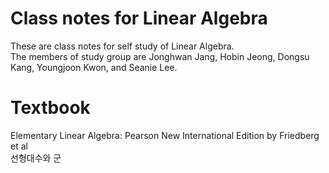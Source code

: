 # Class notes for Linear Algebra 
These are class notes for self study of Linear Algebra.<br /> 
The members of study group are Jonghwan Jang, Hobin Jeong, Dongsu Kang, Youngjoon Kwon, and Seanie Lee.

# Textbook
Elementary Linear Algebra: Pearson New International Edition by Friedberg et al <br />
선형대수와 군

